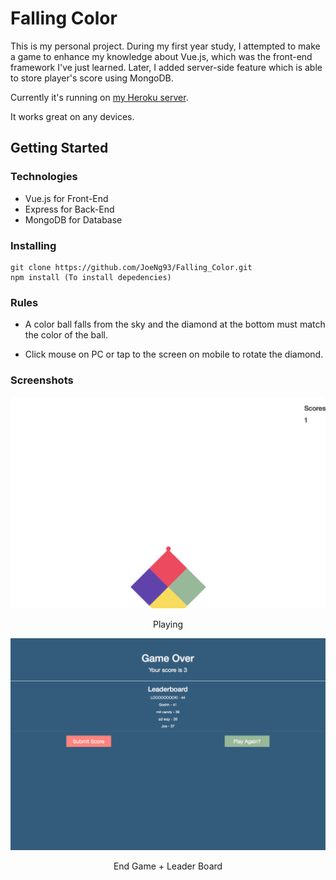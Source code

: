 # Falling Color

This is my personal project. During my first year study, I attempted to make a game to enhance my knowledge about Vue.js, which was the front-end framework I've just learned. Later, I added server-side feature which is able to store player's score using MongoDB.

Currently it's running on [my Heroku server](http://falling-color.herokuapp.com).

It works great on any devices.


## Getting Started

### Technologies
- Vue.js for Front-End
- Express for Back-End
- MongoDB for Database

### Installing
```
git clone https://github.com/JoeNg93/Falling_Color.git
npm install (To install depedencies)
```

### Rules
- A color ball falls from the sky and the diamond at the bottom must match the color of the ball.

- Click mouse on PC or tap to the screen on mobile to rotate the diamond.

### Screenshots
![Playing](./screenshots/Playing.png)
<p align="center">Playing</p>


![End Game + Leader Board](./screenshots/End_Game.png)
<p align="center">End Game + Leader Board</p>